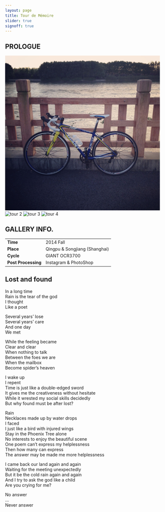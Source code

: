 ```yaml
---
layout: page
title: Tour de Mémoire
slider: true
signoff: true
---
```


## PROLOGUE

<div id="slider">
  <img src="/images/tour/t04.jpg" alt="tour 1" />
  <img data-src="/images/tour/t01.jpg" src="" alt="tour 2" />
  <img data-src="/images/tour/t02.jpg" src="" alt="tour 3" />
  <img data-src="/images/tour/t03.jpg" src="" alt="tour 4" />
</div>

## GALLERY INFO.

|                   |                             |
|:------------------|:----------------------------|
|**Time**           |2014 Fall                    |
|**Place**          |Qingpu & Songjiang (Shanghai)|
|**Cycle**          |GIANT OCR3700                |
|**Post Processing**|Instagram & PhotoShop        |

## Lost and found  
In a long time  
Rain is the tear of the god  
I thought  
Like a poet  

Several years’ lose  
Several years’ care  
And one day  
We met  

While the feeling became  
Clear and clear  
When nothing to talk  
Between the foes we are  
When the mailbox  
Become spider’s heaven  

I wake up  
I repent  
Time is just like a double-edged sword  
It gives me the creativeness without hesitate  
While it wrested my social skills decidedly  
But why found must be after lost?  

Rain  
Necklaces made up by water drops  
I faced  
I just like a bird with injured wings  
Stay in the Phoenix Tree alone  
No interests to enjoy the beautiful scene  
One poem can’t express my helplessness  
Then how many can express  
The answer may be made me more helplessness  

I came back our land again and again  
Waiting for the meeting unexpectedly  
But it be the cold rain again and again  
And I try to ask the god like a child  
Are you crying for me?  

No answer  
…  
Never answer  


<script src="/javascripts/ideal-image-slider.min.js"></script>
<script>
  var slider = new IdealImageSlider.Slider({
    selector: '#slider',
    height: 646,
    interval: 5000,
    effect: 'fade',
    disableNav: true,
  });
  slider.addBulletNav();
  slider.start();
</script>